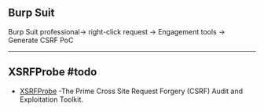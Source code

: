## Burp Suit

Burp Suit professional-> right-click request -> Engagement tools -> Generate CSRF PoC

---
## XSRFProbe #todo

- [XSRFProbe](https://github.com/0xInfection/XSRFProbe) -The Prime Cross Site Request Forgery (CSRF) Audit and Exploitation Toolkit.